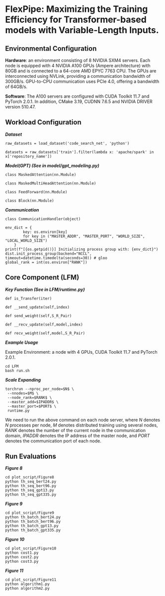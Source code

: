 # FlexPipe: Maximizing the Training Efficiency for Transformer-based models with Variable-Length Inputs.
## Environmental Configuration
**Hardware**: an environment consisting of 8 NVIDIA SXM4 servers. Each node is equipped with 4 NVIDIA A100 GPUs (Ampere architecture) with 80GB and is connected to a 64-core AMD EPYC 7763 CPU. The GPUs are interconnected using NVLink, providing a communication bandwidth of 300GB/s. GPU-to-CPU communication uses PCIe 4.0, offering a bandwidth of 64GB/s.

**Software**: The A100 servers are configured with CUDA Toolkit 11.7 and PyTorch 2.0.1. In addition, CMake 3.19, CUDNN 7.6.5 and NVIDIA DRIVER version 510.47.


## Workload Configuration
***Dataset***

```raw_datasets = load_dataset('code_search_net', 'python')```

```datasets = raw_datasets['train'].filter(lambda x: 'apache/spark' in x['repository_name'])```

***Model(GPT) (See in model/gpt_modeling.py)***

```class MaskedAttention(nn.Module)```

```class MaskedMultiHeadAttention(nn.Module)```

```class FeedForward(nn.Module)```

```class Block(nn.Module)```

***Communication***

```class CommunicationHandler(object)```

```
env_dict = {
        key: os.environ[key]
        for key in ("MASTER_ADDR", "MASTER_PORT", "WORLD_SIZE", "LOCAL_WORLD_SIZE")
    }
print(f"[{os.getpid()}] Initializing process group with: {env_dict}")
dist.init_process_group(backend="NCCL", timeout=datetime.timedelta(seconds=30)) # gloo
global_rank = int(os.environ["RANK"])
```

## Core Component (LFM)
***Key Function (See in LFM/runtime.py)***

```def is_Transfer(iter)```

```def __send_update(self,index)```

```def send_weight(self,S_R_Pair)```

```def __recv_update(self,model,index)```

```def recv_weight(self,model,S_R_Pair)```

***Example Usage***

Example Environment: a node with 4 GPUs, CUDA Toolkit 11.7 and PyTorch 2.0.1.

```
cd LFM
bash run.sh
```

***Scale Expanding***

```
torchrun --nproc_per_node=$N$ \
 --nnodes=$M$ \
 --node_rank=$RANK$ \
 --master_add=$IPADDR$ \
 --master_port=$PORT$ \
 runtime.py 
```
We need to run the above command on each node server, where $N$ denotes $N$ processes per node, $M$ denotes distributed training using several nodes, $RANK$ denotes the number of the current node in the communication domain, $IPADDR$ denotes the IP address of the master node, and $PORT$ denotes the communication port of each node.

## Run Evaluations

***Figure 8***

```
cd plot_script/Figure8
python th_seq_bert24.py
python th_seq_bert96.py
python th_seq_gpt13.py
python th_seq_gpt335.py 
```

***Figure 9***

```
cd plot_script/Figure9
python th_batch_bert24.py
python th_batch_bert96.py
python th_batch_gpt13.py
python th_batch_gpt335.py 
```

***Figure 10***

```
cd plot_script/Figure10
python cost1.py
python cost2.py
python cost3.py
```

***Figure 11***

```
cd plot_script/Figure11
python algorithm1.py
python algorithm2.py
```
